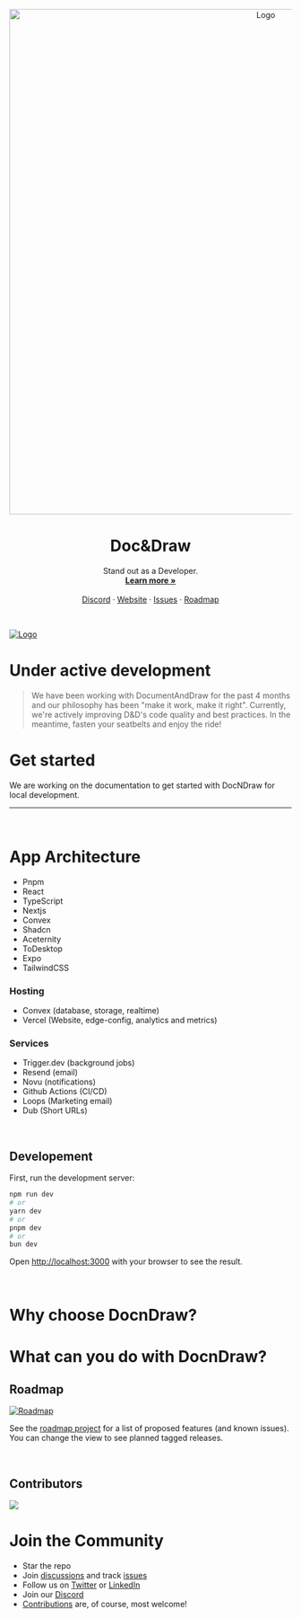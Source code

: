 <p align="center">
	<p align="center">
		<a href="https://github.com/yashdev9274/DocumentAndDraw">
   		<img  width="900" align="center" src="https://github.com/yashdev9274/DocumentAndDraw/assets/72986960/71c70a86-18a8-49d3-b03f-ab6d359ef004" alt="Logo">
  		</a>
	</p>
 	
  <h1 align="center"><b>Doc&Draw</b></h1>

</p>

<p align="center">
   Stand out as a Developer.
    <br />
    <a href=""><strong>Learn more »</strong></a>
    <br />
	<br>
    <a href="">Discord</a>
    ·
    <a href="">Website</a>
    ·
    <a href="https://github.com/yashdev9274/DocumentAndDraw/issues">Issues</a>
    ·
    <a href="">Roadmap</a>
  </p>
</p>

<br>
<p>

 
</p>
<a href="https://github.com/yashdev9274/DocumentAndDraw">
	<img  align="center" src="https://github.com/yashdev9274/DocumentAndDraw/assets/72986960/1078fd1f-3828-4138-9830-995ad9e45baf" alt="Logo">
</a>



<br>



# Under active development

> We have been working with DocumentAndDraw for the past 4 months and our philosophy has been "make it work, make it right". Currently, we're actively improving D&D's code quality and best practices. In the meantime, fasten your seatbelts and enjoy the ride!

# Get started

We are working on the documentation to get started with DocNDraw for local development.

---------------

<br>

# App Architecture

- Pnpm
- React
- TypeScript
- Nextjs
- Convex
- Shadcn
- Aceternity
- ToDesktop
- Expo
- TailwindCSS

### Hosting

- Convex (database, storage, realtime)
- Vercel (Website, edge-config, analytics and metrics)

### Services

- Trigger.dev (background jobs)
- Resend (email)
- Novu (notifications)
- Github Actions (CI/CD)
- Loops (Marketing email)
- Dub (Short URLs)



</br>

## Developement

First, run the development server:

```bash
npm run dev
# or
yarn dev
# or
pnpm dev
# or
bun dev
```

Open [http://localhost:3000](http://localhost:3000) with your browser to see the result.

<br>

# Why choose DocnDraw?

# What can you do with DocnDraw?

<!-- ROADMAP -->

## Roadmap

<a href=""><img src="https://user-images.githubusercontent.com/8019099/176388295-25081ca4-207e-4468-8079-37b195fa8e59.png" alt="Roadmap" /></a>

See the [roadmap project]() for a list of proposed features (and known issues). You can change the view to see planned tagged releases.

<!-- RORADMAP -->

<br>

<!-- CONTRIBUTORS -->

## Contributors

<a href="https://github.com/yashdev9274/DocumentAndDraw/graphs/contributors">
  <img src="https://contrib.rocks/image?repo=yashdev9274/DocumentAndDraw" />
</a>



# Join the Community

- Star the repo
- Join [discussions](https://github.com/yashdev9274/DocumentAndDraw/discussions) and track [issues](https://github.com/yashdev9274/DocumentAndDraw/issues) 
- Follow us on [Twitter](https://twitter.com/dew_yashtwt) or [LinkedIn](https://www.linkedin.com/in/yash-dewasthale/) 
- Join our [Discord]("")
- [Contributions]() are, of course, most welcome! 

